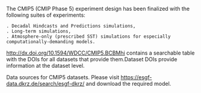 
The CMIP5 (CMIP Phase 5) experiment design has been finalized with the following suites of experiments:

    . Decadal Hindcasts and Predictions simulations,
    . Long-term simulations,
    . Atmosphere-only (prescribed SST) simulations for especially computationally-demanding models.


http://dx.doi.org/10.1594/WDCC/CMIP5.BCBMhi contains a searchable table with the DOIs for all datasets that provide them.Dataset DOIs provide  information at the dataset level. 

Data sources for CMIP5 datasets. Please visit https://esgf-data.dkrz.de/search/esgf-dkrz/ and download the required model.
